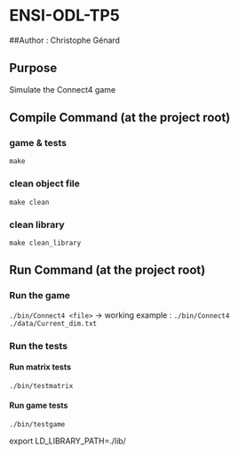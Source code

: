 # ENSI-ODL-TP5

##Author : Christophe Génard

## Purpose
Simulate the Connect4 game

## Compile Command (at the project root)
### game & tests

`make`

### clean object file

`make clean` 

### clean library

`make clean_library` 

## Run Command (at the project root)
### Run the game

`./bin/Connect4 <file>`
    -> working example : `./bin/Connect4 ./data/Current_dim.txt`

### Run the tests
#### Run matrix tests

`./bin/testmatrix`

#### Run game tests

`./bin/testgame`







export LD_LIBRARY_PATH=./lib/